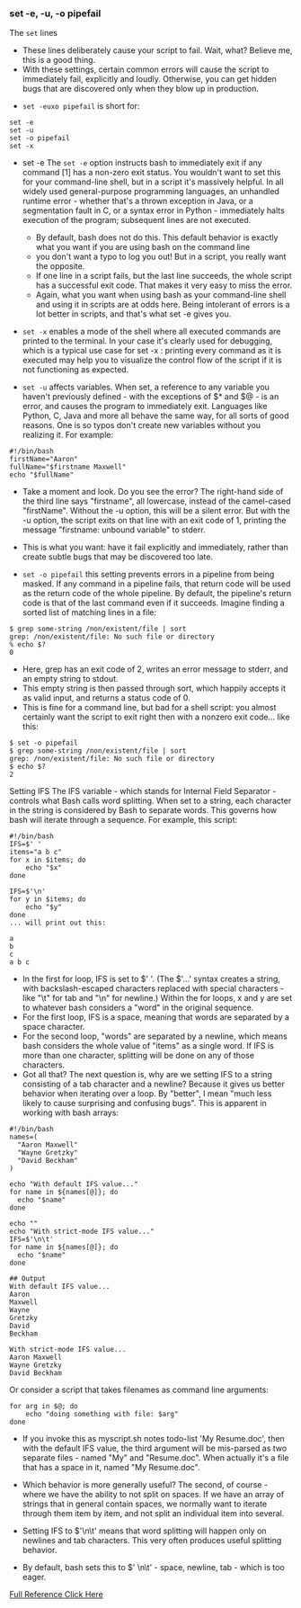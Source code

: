 ### set -e, -u, -o pipefail

The `set` lines
  - These lines deliberately cause your script to fail. Wait, what? Believe me, this is a good thing. 
  - With these settings, certain common errors will cause the script to immediately fail, explicitly and loudly. Otherwise, you can get hidden bugs that are discovered only when they blow up in production.

* `set -euxo pipefail` is short for:
```
set -e
set -u
set -o pipefail
set -x
```


* set -e
The `set -e` option instructs bash to immediately exit if any command [1] has a non-zero exit status. You wouldn't want to set this for your command-line shell, but in a script it's massively helpful. In all widely used general-purpose programming languages, an unhandled runtime error - whether that's a thrown exception in Java, or a segmentation fault in C, or a syntax error in Python - immediately halts execution of the program; subsequent lines are not executed.

  - By default, bash does not do this. This default behavior is exactly what you want if you are using bash on the command line 
  - you don't want a typo to log you out! But in a script, you really want the opposite. 
  - If one line in a script fails, but the last line succeeds, the whole script has a successful exit code. That makes it very easy to miss the error.
  - Again, what you want when using bash as your command-line shell and using it in scripts are at odds here. Being intolerant of errors is a lot better in scripts, and that's what set -e gives you.

* `set -x` enables a mode of the shell where all executed commands are printed to the terminal. In your case it's clearly used for debugging, which is a typical use case for set -x : printing every command as it is executed may help you to visualize the control flow of the script if it is not functioning as expected.

* `set -u` affects variables. When set, a reference to any variable you haven't previously defined - with the exceptions of $* and $@ - is an error, and causes the program to immediately exit. Languages like Python, C, Java and more all behave the same way, for all sorts of good reasons. One is so typos don't create new variables without you realizing it. For example:
```
#!/bin/bash
firstName="Aaron"
fullName="$firstname Maxwell"
echo "$fullName"
```
* Take a moment and look. Do you see the error? The right-hand side of the third line says "firstname", all lowercase, instead of the camel-cased "firstName". Without the -u option, this will be a silent error. But with the -u option, the script exits on that line with an exit code of 1, printing the message "firstname: unbound variable" to stderr. 
* This is what you want: have it fail explicitly and immediately, rather than create subtle bugs that may be discovered too late.


* `set -o pipefail` this setting prevents errors in a pipeline from being masked. If any command in a pipeline fails, that return code will be used as the return code of the whole pipeline. By default, the pipeline's return code is that of the last command even if it succeeds. Imagine finding a sorted list of matching lines in a file:
```
$ grep some-string /non/existent/file | sort
grep: /non/existent/file: No such file or directory
% echo $?
0
```

  - Here, grep has an exit code of 2, writes an error message to stderr, and an empty string to stdout. 
  - This empty string is then passed through sort, which happily accepts it as valid input, and returns a status code of 0. 
  - This is fine for a command line, but bad for a shell script: you almost certainly want the script to exit right then with a nonzero exit code... like this:

```
$ set -o pipefail
$ grep some-string /non/existent/file | sort
grep: /non/existent/file: No such file or directory
$ echo $?
2
```
Setting IFS
The IFS variable - which stands for Internal Field Separator - controls what Bash calls word splitting. When set to a string, each character in the string is considered by Bash to separate words. This governs how bash will iterate through a sequence. For example, this script:

```
#!/bin/bash
IFS=$' '
items="a b c"
for x in $items; do
    echo "$x"
done

IFS=$'\n'
for y in $items; do
    echo "$y"
done
... will print out this:

a
b
c
a b c
```
* In the first for loop, IFS is set to $' '. (The $'...' syntax creates a string, with backslash-escaped characters replaced with special characters - like "\t" for tab and "\n" for newline.) Within the for loops, x and y are set to whatever bash considers a "word" in the original sequence. 
* For the first loop, IFS is a space, meaning that words are separated by a space character. 
* For the second loop, "words" are separated by a newline, which means bash considers the whole value of "items" as a single word. If IFS is more than one character, splitting will be done on any of those characters.
* Got all that? The next question is, why are we setting IFS to a string consisting of a tab character and a newline? Because it gives us better behavior when iterating over a loop. By "better", I mean "much less likely to cause surprising and confusing bugs". This is apparent in working with bash arrays:
```
#!/bin/bash
names=(
  "Aaron Maxwell"
  "Wayne Gretzky"
  "David Beckham"
)

echo "With default IFS value..."
for name in ${names[@]}; do
  echo "$name"
done

echo ""
echo "With strict-mode IFS value..."
IFS=$'\n\t'
for name in ${names[@]}; do
  echo "$name"
done

```
```
## Output
With default IFS value...
Aaron
Maxwell
Wayne
Gretzky
David
Beckham

With strict-mode IFS value...
Aaron Maxwell
Wayne Gretzky
David Beckham
```
Or consider a script that takes filenames as command line arguments:
```
for arg in $@; do
    echo "doing something with file: $arg"
done
```
* If you invoke this as myscript.sh notes todo-list 'My Resume.doc', then with the default IFS value, the third argument will be mis-parsed as two separate files - named "My" and "Resume.doc". When actually it's a file that has a space in it, named "My Resume.doc".

* Which behavior is more generally useful? The second, of course - where we have the ability to not split on spaces. If we have an array of strings that in general contain spaces, we normally want to iterate through them item by item, and not split an individual item into several.

* Setting IFS to $'\n\t' means that word splitting will happen only on newlines and tab characters. This very often produces useful splitting behavior. 
* By default, bash sets this to $' \n\t' - space, newline, tab - which is too eager.


[Full Reference Click Here](http://redsymbol.net/articles/unofficial-bash-strict-mode/)